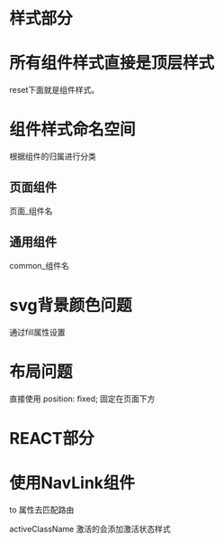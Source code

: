 样式部分
========

  所有组件样式直接是顶层样式
  ==========================

  reset下面就是组件样式。


  组件样式命名空间
  ================
  根据组件的归属进行分类

  页面组件
  --------
  页面_组件名

  通用组件
  --------
  common_组件名


  svg背景颜色问题
  ===============
  通过fill属性设置

  
  布局问题
  ========

  直接使用 position: fixed; 固定在页面下方

REACT部分
=========

  使用NavLink组件
  ===============

  to 属性去匹配路由

  activeClassName 激活的会添加激活状态样式


